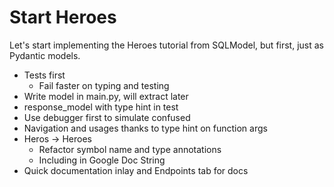 # Start Heroes

Let's start implementing the Heroes tutorial from SQLModel, but first, just as Pydantic models.

- Tests first
  - Fail faster on typing and testing
- Write model in main.py, will extract later
- response_model with type hint in test
- Use debugger first to simulate confused
- Navigation and usages thanks to type hint on function args
- Heros -> Heroes
  - Refactor symbol name and type annotations
  - Including in Google Doc String
- Quick documentation inlay and Endpoints tab for docs
